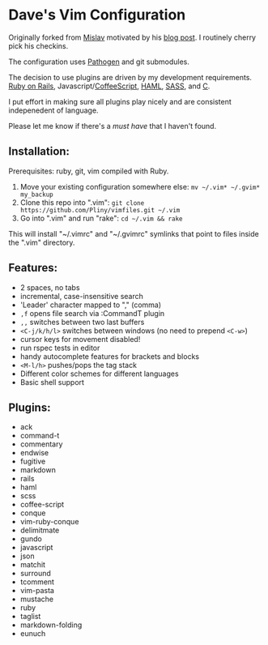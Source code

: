 Dave's Vim Configuration
==========================

Originally forked from [Mislav](https://github.com/mislav/vimfiles) motivated by his [blog post](http://mislav.uniqpath.com/2011/12/vim-revisited/). I routinely cherry pick his checkins.

The configuration uses [Pathogen](https://github.com/tpope/vim-pathogen) and git submodules.

The decision to use plugins are driven by my development requirements.
[Ruby on Rails](https://github.com/rails/rails),
Javascript/[CoffeeScript](http://coffeescript.org/), [HAML](http://haml.info/), [SASS](http://sass-lang.com/),
and [C](http://en.wikipedia.org/wiki/C_(programming_language)).

I put effort in making sure all plugins play nicely and are consistent
indepenedent of language.

Please let me know if there's a *must have* that I haven't found.

## Installation:

Prerequisites: ruby, git, vim compiled with Ruby.

1. Move your existing configuration somewhere else:
   `mv ~/.vim* ~/.gvim* my_backup`
2. Clone this repo into ".vim":
   `git clone https://github.com/Pliny/vimfiles.git ~/.vim`
3. Go into ".vim" and run "rake":
   `cd ~/.vim && rake`

This will install "~/.vimrc" and "~/.gvimrc" symlinks that point to
files inside the ".vim" directory.

## Features:

* 2 spaces, no tabs
* incremental, case-insensitive search
* 'Leader' character mapped to "," (comma)
* `,f` opens file search via :CommandT plugin
* `,,` switches between two last buffers
* `<C-j/k/h/l>` switches between windows (no need to prepend `<C-w>`)
* cursor keys for movement disabled!
* run rspec tests in editor
* handy autocomplete features for brackets and blocks
* `<M-l/h>` pushes/pops the tag stack
* Different color schemes for different languages
* Basic shell support

## Plugins:

* ack
* command-t
* commentary
* endwise
* fugitive
* markdown
* rails
* haml
* scss
* coffee-script
* conque
* vim-ruby-conque
* delimitmate
* gundo
* javascript
* json
* matchit
* surround
* tcomment
* vim-pasta
* mustache
* ruby
* taglist
* markdown-folding
* eunuch
